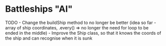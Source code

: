 # Battleships "AI"
TODO - Change the buildShip method to no longer be better (idea so far - array of ship coordinates, .every() => no longer the need for loop to be ended in the middle)
     - Improve the Ship class, so that it knows the coords of the ship and can recognise when it is sunk
